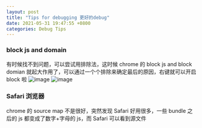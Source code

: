 ```yaml
---
layout: post
title: "Tips for debugging 更好的debug"
date: 2021-05-31 19:47:55 +0800
categories: Debug Tips
---
```


### block js and domain

有时候找不到问题，可以尝试用排除法，这时候 chrome 的 block js and block domian 就起大作用了，可以通过一个个排除来确定最后的原因，右键就可以开启 block 啦
![image](https://user-images.githubusercontent.com/18532655/122753288-9dee5f80-d2c4-11eb-8d8c-feac5823dec9.png)
![image](https://user-images.githubusercontent.com/18532655/122753306-a5ae0400-d2c4-11eb-829f-ae3a198d6943.png)

### Safari 浏览器

chrome 的 source map 不是很好，突然发现 Safari 好用很多，一些 bundle 之后的 js 都变成了数字+字母的 js，而 Safari 可以看到源文件
